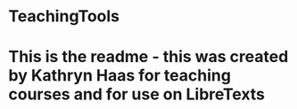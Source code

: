 # TeachingTools
# This is the readme - this was created by Kathryn Haas for teaching courses and for use on LibreTexts
